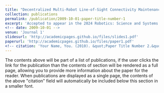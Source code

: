 ```yaml
---
title: "Decentralized Multi-Robot Line-of-Sight Connectivity Maintenance under Uncertainty."
collection: publications
permalink: /publication/2009-10-01-paper-title-number-1
excerpt: 'Accepted to appear in the 2024 Robotics: Science and Systems (**RSS'24**), 2024.'
<!-- date: 2009-10-01 -->
venue: 'Journal 1'
slidesurl: 'http://academicpages.github.io/files/slides1.pdf'
paperurl: 'http://academicpages.github.io/files/paper1.pdf'
<!-- citation: 'Your Name, You. (2010). &quot;Paper Title Number 2.&quot; <i>Journal 1</i>. 1(2).' -->
---
```


The contents above will be part of a list of publications, if the user clicks the link for the publication than the contents of section will be rendered as a full page, allowing you to provide more information about the paper for the reader. When publications are displayed as a single page, the contents of the above "citation" field will automatically be included below this section in a smaller font.